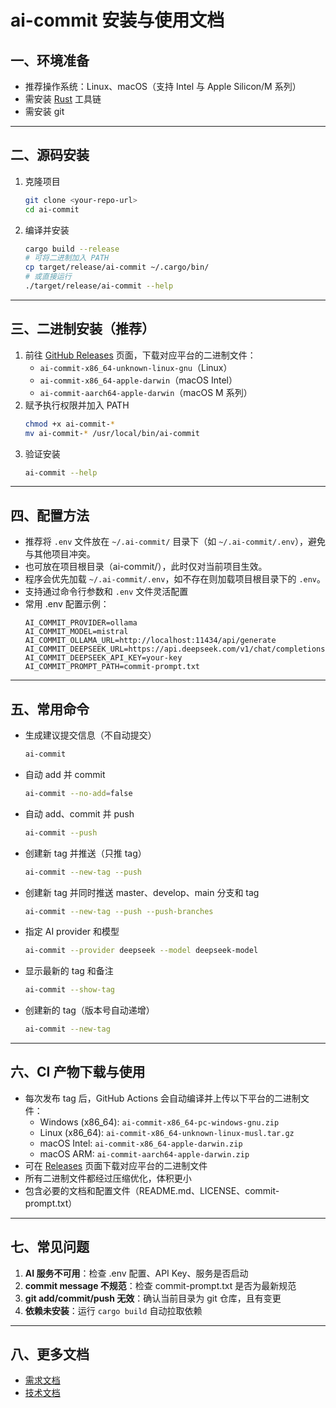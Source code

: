 # ai-commit 安装与使用文档

## 一、环境准备

- 推荐操作系统：Linux、macOS（支持 Intel 与 Apple Silicon/M 系列）
- 需安装 [Rust](https://rustup.rs/) 工具链
- 需安装 git

---

## 二、源码安装

1. 克隆项目
  
   ```bash
   git clone <your-repo-url>
   cd ai-commit
   ```

2. 编译并安装

   ```bash
   cargo build --release
   # 可将二进制加入 PATH
   cp target/release/ai-commit ~/.cargo/bin/
   # 或直接运行
   ./target/release/ai-commit --help
   ```

---

## 三、二进制安装（推荐）

1. 前往 [GitHub Releases](https://github.com/costa92/ai-commit/releases) 页面，下载对应平台的二进制文件：
   - `ai-commit-x86_64-unknown-linux-gnu`（Linux）
   - `ai-commit-x86_64-apple-darwin`（macOS Intel）
   - `ai-commit-aarch64-apple-darwin`（macOS M 系列）
2. 赋予执行权限并加入 PATH
   ```bash
   chmod +x ai-commit-*
   mv ai-commit-* /usr/local/bin/ai-commit
   ```
3. 验证安装
   ```bash
   ai-commit --help
   ```

---

## 四、配置方法

- 推荐将 `.env` 文件放在 `~/.ai-commit/` 目录下（如 `~/.ai-commit/.env`），避免与其他项目冲突。
- 也可放在项目根目录（ai-commit/），此时仅对当前项目生效。
- 程序会优先加载 `~/.ai-commit/.env`，如不存在则加载项目根目录下的 `.env`。
- 支持通过命令行参数和 `.env` 文件灵活配置
- 常用 .env 配置示例：
  ```env
  AI_COMMIT_PROVIDER=ollama
  AI_COMMIT_MODEL=mistral
  AI_COMMIT_OLLAMA_URL=http://localhost:11434/api/generate
  AI_COMMIT_DEEPSEEK_URL=https://api.deepseek.com/v1/chat/completions
  AI_COMMIT_DEEPSEEK_API_KEY=your-key
  AI_COMMIT_PROMPT_PATH=commit-prompt.txt
  ```

---

## 五、常用命令

- 生成建议提交信息（不自动提交）
  ```bash
  ai-commit
  ```
- 自动 add 并 commit
  ```bash
  ai-commit --no-add=false
  ```
- 自动 add、commit 并 push
  ```bash
  ai-commit --push
  ```
- 创建新 tag 并推送（只推 tag）
  ```bash
  ai-commit --new-tag --push
  ```
- 创建新 tag 并同时推送 master、develop、main 分支和 tag
  ```bash
  ai-commit --new-tag --push --push-branches
  ```
- 指定 AI provider 和模型
  ```bash
  ai-commit --provider deepseek --model deepseek-model
  ```
- 显示最新的 tag 和备注
  ```bash
  ai-commit --show-tag
  ```
- 创建新的 tag（版本号自动递增）
  ```bash
  ai-commit --new-tag
  ```
---

## 六、CI 产物下载与使用

- 每次发布 tag 后，GitHub Actions 会自动编译并上传以下平台的二进制文件：
  - Windows (x86_64): `ai-commit-x86_64-pc-windows-gnu.zip`
  - Linux (x86_64): `ai-commit-x86_64-unknown-linux-musl.tar.gz`
  - macOS Intel: `ai-commit-x86_64-apple-darwin.zip`
  - macOS ARM: `ai-commit-aarch64-apple-darwin.zip`
- 可在 [Releases](https://github.com/<your-org-or-user>/ai-commit/releases) 页面下载对应平台的二进制文件
- 所有二进制文件都经过压缩优化，体积更小
- 包含必要的文档和配置文件（README.md、LICENSE、commit-prompt.txt）

---

## 七、常见问题

1. **AI 服务不可用**：检查 .env 配置、API Key、服务是否启动
2. **commit message 不规范**：检查 commit-prompt.txt 是否为最新规范
3. **git add/commit/push 无效**：确认当前目录为 git 仓库，且有变更
4. **依赖未安装**：运行 `cargo build` 自动拉取依赖

---

## 八、更多文档
- [需求文档](./需求文档.md)
- [技术文档](./技术文档.md) 